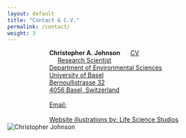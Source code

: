 ```yaml
---
layout: default
title: "Contact & C.V."
permalink: /contact/
weight: 3
---
```


<div class="content-left" style="margin-left: 10vw;">
  <span style="white-space: nowrap;" style="font-size: 5rem;">
    <strong>Christopher A. Johnson</strong>
    <a href="/PDFs/CV_Johnson.pdf" target="_blank" style="margin-left: 2vw;">CV<br>
  </span>
  Research Scientist<br>
  Department of Environmental Sciences<br>
  University of Basel<br>
  Bernoullistrasse 32<br>
  4056 Basel, Switzerland<br>
  <br>
  <span style="white-space: nowrap;">
    Email: <script> document.write('<a href="mailto:c.johnson@unibas.ch">c.johnson@unibas.ch</a>'); </script><br>
  </span>
  <br>
  <span style="white-space: nowrap;">
    Website illustrations by: <a href="https://www.lifesciencestudios.com/" target="_blank">Life Science Studios</a>
  </span>
</div>
<div class="content-right">
  <img src="{{ '/images/Chris_field.jpg' | relative_url }}" alt="Christopher Johnson" style="max-height: 8in;">
</div>
